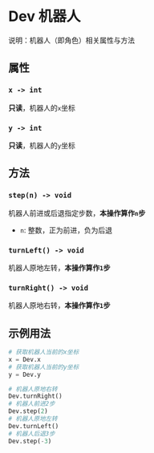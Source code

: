 # Dev 机器人

说明：机器人（即角色）相关属性与方法

## 属性

### `x -> int`

**只读**，机器人的`x`坐标

### `y -> int`

**只读**，机器人的`y`坐标

## 方法

### `step(n) -> void`

机器人前进或后退指定步数，**本操作算作`n`步**

-   `n`: 整数，正为前进，负为后退

### `turnLeft() -> void`

机器人原地左转，**本操作算作`1`步**

### `turnRight() -> void`

机器人原地右转，**本操作算作`1`步**

## 示例用法

```python
# 获取机器人当前的x坐标
x = Dev.x
# 获取机器人当前的y坐标
y = Dev.y

# 机器人原地右转
Dev.turnRight()
# 机器人前进2步
Dev.step(2)
# 机器人原地左转
Dev.turnLeft()
# 机器人后退3步
Dev.step(-3)
```
